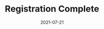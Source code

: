 ---
layout: blocks
title: Registration Complete
date: 2021-07-21
page_sections:
  - block: hero-1
    headline: <strong>Registration complete!</strong>
    content:
        <br>
        <strong>Your first check-in is due on Sunday, March 27.</strong> You'll get it the Friday before.
        <br><br>
        In the meantime, email us at team@themoai.org if you have any questions.
---
